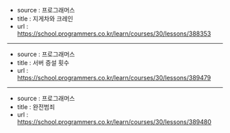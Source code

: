 - source : 프로그래머스
- title : 지게차와 크레인
- url : https://school.programmers.co.kr/learn/courses/30/lessons/388353
---
- source : 프로그래머스
- title : 서버 증설 횟수
- url : https://school.programmers.co.kr/learn/courses/30/lessons/389479
---
- source : 프로그래머스
- title : 완전범죄
- url : https://school.programmers.co.kr/learn/courses/30/lessons/389480

